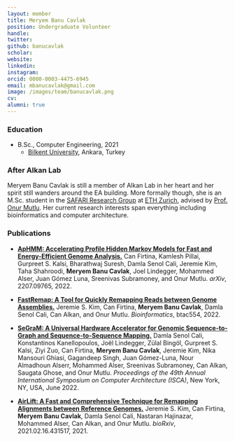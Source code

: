 ```yaml
---
layout: member
title: Meryem Banu Cavlak
position: Undergraduate Volunteer
handle: 
twitter:
github: banucavlak
scholar: 
website: 
linkedin: 
instagram:
orcid: 0000-0003-4475-6945
email: mbanucavlak@gmail.com
image: /images/team/banucavlak.png
cv: 
alumni: true
---
```


### Education

- B.Sc., Computer Engineering, 2021 
  - [Bilkent University](http://www.cs.bilkent.edu.tr/), Ankara, Turkey
  
### After Alkan Lab
 Meryem Banu Cavlak is still a member of Alkan Lab in her heart and her spirit still wanders around the EA building. More formally though, she is an M.Sc. student in the [SAFARI Research Group](https://safari.ethz.ch/) at [ETH Zurich](https://ethz.ch/en.html), advised by [Prof. Onur Mutlu](https://people.inf.ethz.ch/omutlu/). Her current research interests span everything including bioinformatics and computer architecture. 
 
 ### Publications

- [**ApHMM: Accelerating Profile Hidden Markov Models for Fast and Energy-Efficient Genome Analysis.**](https://arxiv.org/abs/2207.09765) Can Firtina, Kamlesh Pillai, Gurpreet S. Kalsi, Bharathwaj Suresh, Damla Senol Cali, Jeremie Kim, Taha Shahroodi, **Meryem Banu Cavlak**, Joel Lindegger, Mohammed Alser, Juan Gómez Luna, Sreenivas Subramoney, and Onur Mutlu. *arXiv*, 2207.09765, 2022.

- [**FastRemap: A Tool for Quickly Remapping Reads between Genome Assemblies.**](https://doi.org/10.1093/bioinformatics/btac554) Jeremie S. Kim,  Can Firtina, **Meryem Banu Cavlak**, Damla Senol Cali, Can Alkan, and Onur Mutlu. *Bioinformatics*, btac554, 2022.

- [**SeGraM: A Universal Hardware Accelerator for Genomic Sequence-to-Graph and Sequence-to-Sequence Mapping.**](https://doi.org/10.1145/3470496.3527436) Damla Senol Cali, Konstantinos Kanellopoulos, Joël Lindegger, Zülal Bingöl, Gurpreet S. Kalsi, Ziyi Zuo,  Can Firtina, **Meryem Banu Cavlak**, Jeremie Kim, Nika Mansouri Ghiasi, Gagandeep Singh, Juan Gómez-Luna, Nour Almadhoun Alserr, Mohammed Alser, Sreenivas Subramoney, Can Alkan, Saugata Ghose, and Onur Mutlu. *Proceedings of the 49th Annual International Symposium on Computer Architecture (ISCA)*, New York, NY, USA, June 2022.

- [**AirLift: A Fast and Comprehensive Technique for Remapping Alignments between Reference Genomes.**](http://biorxiv.org/content/early/2021/02/17/2021.02.16.431517.abstract) Jeremie S. Kim, Can Firtina, **Meryem Banu Cavlak**, Damla Senol Cali, Nastaran Hajinazar, Mohammed Alser, Can Alkan, and Onur Mutlu. *bioRxiv*, 2021.02.16.431517, 2021.
